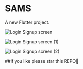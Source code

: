 # SAMS 

A new Flutter project.

![Login   Signup screen](https://user-images.githubusercontent.com/108194170/230173282-892f403d-4c91-4670-a74b-32a3a14af8ba.jpg)

![Login   Signup screen (1)](https://user-images.githubusercontent.com/108194170/230178168-ffb01f93-f32a-4b04-9c0e-d82968365bfe.jpg)

![Login   Signup screen (2)](https://user-images.githubusercontent.com/108194170/230178323-555ce7ff-fc14-4008-9c0b-49ee9ee35c06.jpg)

##If you like please star this REPO🥹
